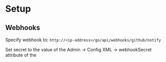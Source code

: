 # Setup

## Webhooks

Specify webhook to: `http://<ip-address>/go/api/webhooks/github/notify`

Set secret to the value of the Admin -> Config XML -> webhookSecret attribute of the <Server>